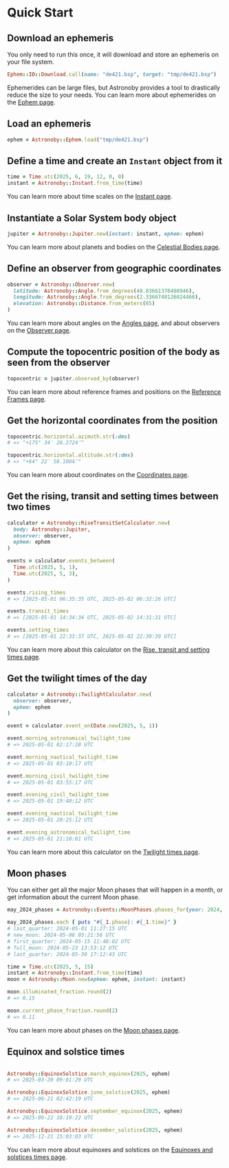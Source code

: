 # Quick Start

## Download an ephemeris

You only need to run this once, it will download and store an ephemeris on your
file system.

```rb
Ephem::IO::Download.call(name: "de421.bsp", target: "tmp/de421.bsp")
```

Ephemerides can be large files, but Astronoby provides a tool to drastically
reduce the size to your needs. You can learn more about ephemerides on the
[Ephem page].

## Load an ephemeris

```rb
ephem = Astronoby::Ephem.load("tmp/de421.bsp")
```

## Define a time and create an `Instant` object from it

```rb
time = Time.utc(2025, 6, 19, 12, 0, 0)
instant = Astronoby::Instant.from_time(time)
```

You can learn more about time scales on the [Instant page].

## Instantiate a Solar System body object

```rb
jupiter = Astronoby::Jupiter.new(instant: instant, ephem: ephem)
```

You can learn more about planets and bodies on the [Celestial Bodies page].

## Define an observer from geographic coordinates

```rb
observer = Astronoby::Observer.new(
  latitude: Astronoby::Angle.from_degrees(48.83661378408946),
  longitude: Astronoby::Angle.from_degrees(2.3366748126024466),
  elevation: Astronoby::Distance.from_meters(65)
)
```

You can learn more about angles on the [Angles page], and about observers on the
[Observer page].

## Compute the topocentric position of the body as seen from the observer

```rb
topocentric = jupiter.observed_by(observer)
```

You can learn more about reference frames and positions on the
[Reference Frames page].

## Get the horizontal coordinates from the position

```rb
topocentric.horizontal.azimuth.str(:dms)
# => "+175° 34′ 28.2724″"

topocentric.horizontal.altitude.str(:dms)
# => "+64° 22′ 58.1084″"
```

You can learn more about coordinates on the [Coordinates page].

## Get the rising, transit and setting times between two times

```rb
calculator = Astronoby::RiseTransitSetCalculator.new(
  body: Astronoby::Jupiter,
  observer: observer,
  ephem: ephem
)

events = calculator.events_between(
  Time.utc(2025, 5, 1),
  Time.utc(2025, 5, 3),
)

events.rising_times
# => [2025-05-01 06:35:35 UTC, 2025-05-02 06:32:26 UTC]

events.transit_times
# => [2025-05-01 14:34:34 UTC, 2025-05-02 14:31:31 UTC]

events.setting_times
# => [2025-05-01 22:33:37 UTC, 2025-05-02 22:30:39 UTC]
```

You can learn more about this calculator on the
[Rise, transit and setting times page].

## Get the twilight times of the day

```rb
calculator = Astronoby::TwilightCalculator.new(
  observer: observer,
  ephem: ephem
)

event = calculator.event_on(Date.new(2025, 5, 1))

event.morning_astronomical_twilight_time
# => 2025-05-01 02:17:28 UTC

event.morning_nautical_twilight_time
# => 2025-05-01 03:10:17 UTC

event.morning_civil_twilight_time
# => 2025-05-01 03:55:17 UTC

event.evening_civil_twilight_time
# => 2025-05-01 19:40:12 UTC

event.evening_nautical_twilight_time
# => 2025-05-01 20:25:12 UTC

event.evening_astronomical_twilight_time
# => 2025-05-01 21:18:01 UTC
```

You can learn more about this calculator on the [Twilight times page].

## Moon phases

You can either get all the major Moon phases that will happen in a month, or get
information about the current Moon phase.

```rb
may_2024_phases = Astronoby::Events::MoonPhases.phases_for(year: 2024, month: 5)

may_2024_phases.each { puts "#{_1.phase}: #{_1.time}" }
# last_quarter: 2024-05-01 11:27:15 UTC
# new_moon: 2024-05-08 03:21:56 UTC
# first_quarter: 2024-05-15 11:48:02 UTC
# full_moon: 2024-05-23 13:53:12 UTC
# last_quarter: 2024-05-30 17:12:43 UTC
```

```rb
time = Time.utc(2025, 5, 15)
instant = Astronoby::Instant.from_time(time)
moon = Astronoby::Moon.new(ephem: ephem, instant: instant)

moon.illuminated_fraction.round(2)
# => 0.15

moon.current_phase_fraction.round(2)
# => 0.11
```

You can learn more about phases on the [Moon phases page].

## Equinox and solstice times

```rb

Astronoby::EquinoxSolstice.march_equinox(2025, ephem)
# => 2025-03-20 09:01:29 UTC

Astronoby::EquinoxSolstice.june_solstice(2025, ephem)
# => 2025-06-21 02:42:19 UTC

Astronoby::EquinoxSolstice.september_equinox(2025, ephem)
# => 2025-09-22 18:19:22 UTC

Astronoby::EquinoxSolstice.december_solstice(2025, ephem)
# => 2025-12-21 15:03:03 UTC
```

You can learn more about equinoxes and solstices on the
[Equinoxes and solstices times page].

[Ephem page]: ephem.md
[Instant page]: instant.md
[Celestial Bodies page]: celestial_bodies.md
[Observer page]: observer.md
[Reference Frames page]: reference_frames.md
[Angles page]: angles.md
[Coordinates page]: coordinates.md
[Rise, transit and setting times page]: rise_transit_set_times.md
[Twilight times page]: twilight_times.md
[Moon phases page]: moon_phases.md
[Equinoxes and solstices times page]: equinoxes_solstices_times.md
